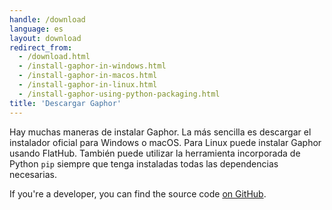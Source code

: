 ```yaml
---
handle: /download
language: es
layout: download
redirect_from:
  - /download.html
  - /install-gaphor-in-windows.html
  - /install-gaphor-in-macos.html
  - /install-gaphor-in-linux.html
  - /install-gaphor-using-python-packaging.html
title: 'Descargar Gaphor'
---
```


Hay muchas maneras de instalar Gaphor. La más sencilla es descargar el
instalador oficial para Windows o macOS. Para Linux puede instalar Gaphor
usando FlatHub.  También puede utilizar la herramienta incorporada de Python
`pip` siempre que tenga instaladas todas las dependencias necesarias.

If you're a developer, you can find the source code [on
GitHub](https://github.com/gaphor/gaphor).
